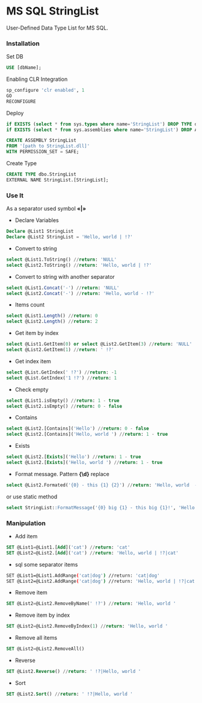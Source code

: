 # MS SQL StringList
User-Defined Data Type List<string> for MS SQL.

### Installation
Set DB
```sql
USE [dbName];
```
Enabling CLR Integration
```sql
sp_configure 'clr enabled', 1
GO
RECONFIGURE
```
Deploy
```sql
if EXISTS (select * from sys.types where name='StringList') DROP TYPE dbo.StringList; 
if EXISTS (select * from sys.assemblies where name='StringList') DROP ASSEMBLY StringList;

CREATE ASSEMBLY StringList
FROM '[path to StringList.dll]' 
WITH PERMISSION_SET = SAFE;
```
Create Type
```sql
CREATE TYPE dbo.StringList 
EXTERNAL NAME StringList.[StringList];
```

### Use It
As a separator used symbol **«|»**
- Declare Variables
```sql
Declare @List1 StringList
Declare @List2 StringList = 'Hello, world | !?'
```
- Convert to string
```sql
select @List1.ToString() //return: 'NULL'
select @List2.ToString() //return: 'Hello, world | !?'
```
- Convert to string with another separator
```sql
select @List1.Concat('-') //return: 'NULL'
select @List2.Concat('-') //return: 'Hello, world - !?'
```
- Items count
```sql
select @List1.Length() //return: 0
select @List2.Length() //return: 2
```
- Get item by index
```sql
select @List1.GetItem(0) or select @List2.GetItem(3) //return: 'NULL'
select @List2.GetItem(1) //return: ' !?'
```
- Get index item
```sql
select @List.GetIndex(' !?') //return: -1
select @List.GetIndex('1 !?') //return: 1
```
- Check empty
```sql
select @List1.isEmpty() //return: 1 - true
select @List2.isEmpty() //return: 0 - false
```
- Сontains
```sql
select @List2.[Сontains]('Hello') //return: 0 - false
select @List2.[Сontains]('Hello, world ') //return: 1 - true
```
- Exists
```sql
select @List2.[Exists]('Hello') //return: 1 - true
select @List2.[Exists]('Hello, world ') //return: 1 - true
```
- Format message. 
Pattern **{\d}** replace
```sql
select @List2.Formated('{0} - this {1} {2}') //return: 'Hello, world  - this  !? '
```
or use static method
```sql
select StringList::FormatMessage('{0} big {1} - this big {1}!', 'Hello|world') //return: 'Hello big world - this big world!'
```

### Manipulation
- Add item
```sql
SET @List1=@List1.[Add]('cat') //return: 'cat'
SET @List2=@List2.[Add]('cat') //return: 'Hello, world | !?|cat'
```
- sql some separator items
```sh
SET @List1=@List1.AddRange('cat|dog') //return: 'cat|dog'
SET @List2=@List2.AddRange('cat|dog') //return: 'Hello, world | !?|cat|dog'
```
- Remove item
```sql
SET @List2=@List2.RemoveByName(' !?') //return: 'Hello, world '
```
- Remove item by index
```sql
SET @List2=@List2.RemoveByIndex(1) //return: 'Hello, world '
```
- Remove all items
```sql
SET @List2=@List2.RemoveAll()
```
- Reverse
```sql
SET @List2.Reverse() //return: ' !?|Hello, world '
```
- Sort
```sql
SET @List2.Sort() //return: ' !?|Hello, world '
```
